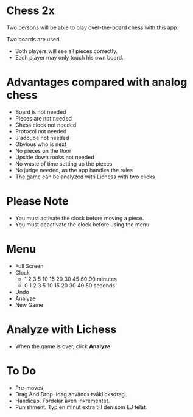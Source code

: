 # Chess 2x

Two persons will be able to play over-the-board chess with this app.

Two boards are used.
* Both players will see all pieces correctly.
* Each player may only touch his own board.

# Advantages compared with analog chess

* Board is not needed
* Pieces are not needed
* Chess clock not needed
* Protocol not needed
* J'adoube not needed
* Obvious who is next
* No pieces on the floor
* Upside down rooks not needed
* No waste of time setting up the pieces
* No judge needed, as the app handles the rules
* The game can be analyzed with Lichess with two clicks

# Please Note

* You must activate the clock before moving a piece.
* You must deactivate the clock before using the menu.

# Menu

* Full Screen
* Clock
	* 1 2 3 5 10 15 20 30 45 60 90 minutes
	* 0 1 2 3 5 10 15 20 30 40 50 seconds
* Undo
* Analyze
* New Game

# Analyze with Lichess

* When the game is over, click **Analyze**

# To Do

* Pre-moves
* Drag And Drop. Idag används tvåklicksdrag.
* Handicap. Fördelar även inkrementet.
* Punishment. Typ en minut extra till den som EJ felat.
